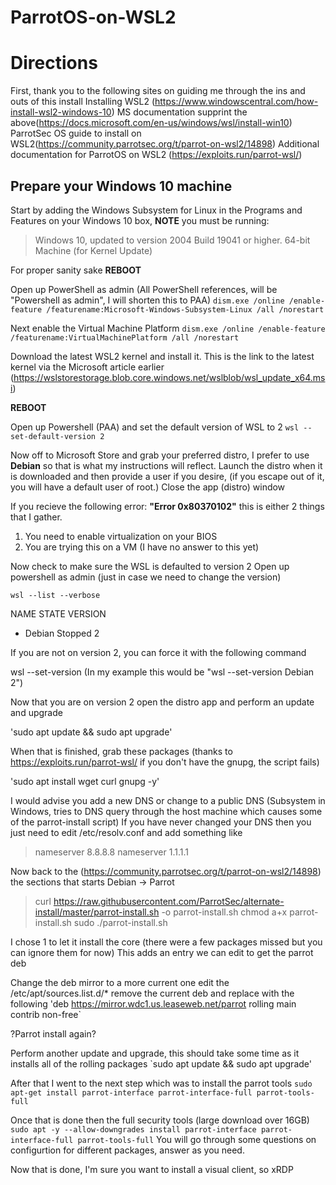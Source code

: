 # ParrotOS-on-WSL2
# Directions

First, thank you to the following sites on guiding me through the ins and outs of this install
Installing WSL2 (https://www.windowscentral.com/how-install-wsl2-windows-10)
MS documentation supprint the above(https://docs.microsoft.com/en-us/windows/wsl/install-win10)
ParrotSec OS guide to install on WSL2(https://community.parrotsec.org/t/parrot-on-wsl2/14898)
Additional documentation for ParrotOS on WSL2 (https://exploits.run/parrot-wsl/)

## Prepare your Windows 10 machine
Start by adding the Windows Subsystem for Linux in the Programs and Features on your Windows 10 box, **NOTE** you must be running:
>Windows 10, updated to version 2004
>Build 19041 or higher.
>64-bit Machine (for Kernel Update)

For proper sanity sake **REBOOT**

Open up PowerShell as admin (All PowerShell references, will be "Powershell as admin", I will shorten this to PAA)
`dism.exe /online /enable-feature /featurename:Microsoft-Windows-Subsystem-Linux /all /norestart`

Next enable the Virtual Machine Platform
`dism.exe /online /enable-feature /featurename:VirtualMachinePlatform /all /norestart`

Download the latest WSL2 kernel and install it.
This is the link to the latest kernel via the Microsoft article earlier
(https://wslstorestorage.blob.core.windows.net/wslblob/wsl_update_x64.msi)

**REBOOT**

Open up Powershell (PAA) and set the default version of WSL to 2
`wsl --set-default-version 2`

Now off to Microsoft Store and grab your preferred distro, I prefer to use **Debian** so that is what my instructions will reflect.
Launch the distro when it is downloaded and then provide a user if you desire, (if you escape out of it, you will have a default user of root.)
Close the app (distro) window

If you recieve the following error: **"Error 0x80370102"** this is either 2 things that I gather.
1. You need to enable virtualization on your BIOS
2. You are trying this on a VM (I have no answer to this yet)

Now check to make sure the WSL is defaulted to version 2
Open up powershell as admin (just in case we need to change the version)

`wsl --list --verbose`

  NAME      STATE           VERSION
* Debian    Stopped         2

If you are not on version 2, you can force it with the following command 

wsl --set-version <distribution name> <versionNumber>  (In my example this would be "wsl --set-version Debian 2")

Now that you are on version 2 open the distro app and perform an update and upgrade

'sudo apt update && sudo apt upgrade'

When that is finished, grab these packages (thanks to https://exploits.run/parrot-wsl/ if you don't have the gnupg, the script fails)

'sudo apt install wget curl gnupg -y'

I would advise you add a new DNS or change to a public DNS (Subsystem in Windows, tries to DNS query through the host machine which causes some of the parrot-install script)
If you have never changed your DNS then you just need to edit /etc/resolv.conf and add something like
>nameserver 8.8.8.8
>nameserver 1.1.1.1

Now back to the (https://community.parrotsec.org/t/parrot-on-wsl2/14898) the sections that starts Debian -> Parrot

>curl https://raw.githubusercontent.com/ParrotSec/alternate-install/master/parrot-install.sh -o parrot-install.sh
>chmod a+x parrot-install.sh
>sudo ./parrot-install.sh

I chose 1 to let it install the core (there were a few packages missed but you can ignore them for now)
This adds an entry we can edit to get the parrot deb

Change the deb mirror to a more current one 
edit the /etc/apt/sources.list.d/*
remove the current deb and replace with the following
'deb https://mirror.wdc1.us.leaseweb.net/parrot rolling main contrib non-free`

?Parrot install again?

Perform another update and upgrade, this should take some time as it installs all of the rolling packages
`sudo apt update && sudo apt upgrade'

After that I went to the next step which was to install the parrot tools
`sudo apt-get install parrot-interface parrot-interface-full parrot-tools-full`

Once that is done then the full security tools (large download over 16GB)
`sudo apt -y --allow-downgrades install parrot-interface parrot-interface-full parrot-tools-full`
You will go through some questions on configurtion for different packages, answer as you need.

Now that is done, I'm sure you want to install a visual client, so xRDP








